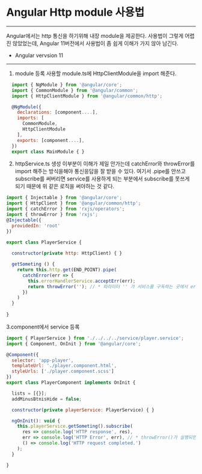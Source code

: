 # Angular Http module 사용법

- - -
Angular에서는 http 통신을 하기위해 내장 module을 제공한다. 
사용법이 그렇게 어렵진 않았었는데, Angular 11버전에서 사용법이 좀 쉽게 이해가 가지 않아 남긴다.

* Angular vervsion 11

- - -

1. module 등록 
사용할 module.ts에 HttpClientModule을 import 해준다.
```javascript
  import { NgModule } from '@angular/core';
  import { CommonModule } from '@angular/common';
  import { HttpClientModule } from '@angular/common/http';

  @NgModule({
    declarations: [component....],
    imports: [
      CommonModule,
      HttpClientModule
    ],
    exports: [component....],
  })
  export class MainModule { }
```

2. httpService.ts 생성
이부분이 이해가 제일 안가는데 catchError와 throwError를 import 해주는 방식을해야
통신응답을 잘 받을 수 있다. 
여기서 .pipe를 안쓰고 subscribe를 써버리면 service를 사용하게 되는 부분에서 subscribe를 못쓰게 되기 때문에
위 같은 로직을 써야하는 것 같다.

```javascript
import { Injectable } from '@angular/core';
import { HttpClient } from '@angular/common/http';
import { catchError } from 'rxjs/operators';
import { throwError } from 'rxjs';
@Injectable({
  providedIn: 'root'
})

export class PlayerService {
  
  constructor(private http: HttpClient) { }

  getSometing () {
    return this.http.get(END_POINT).pipe(
      catchError(err => {
        this.errorHandlerService.acceptErr(err);
        return throwError(''); // * 파라미터 '' 가 서비스를 구독하는 곳에서 err로 받아짐
      })
    )
  }
  
}

```

3.component에서 service 등록

```javascript
import { PlayerService } from './../../../service/player.service';
import { Component, OnInit } from '@angular/core';

@Component({
  selector: 'app-player',
  templateUrl: './player.component.html',
  styleUrls: ['./player.component.scss']
})
export class PlayerComponent implements OnInit {

  lists = [{}];
  addMinusBtnisHide = false;

  constructor(private playerService: PlayerService) { }

  ngOnInit(): void {
    this.playerService.getSometing().subscribe(
      res => console.log('HTTP response', res),
      err => console.log('HTTP Error', err), // * throwError()가 실행되면 이곳에 받아짐
      () => console.log('HTTP request completed.')
    );
  }

}

```
